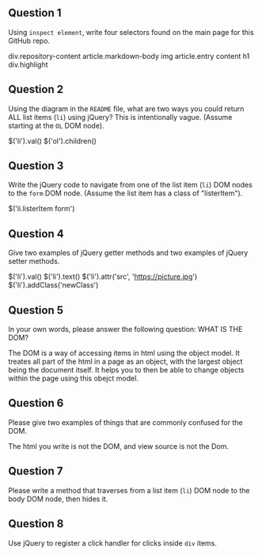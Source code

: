 ## Question 1

Using `inspect element`, write four selectors found on the main page for this
GitHub repo.

<!-- your answer starts here -->
div.repository-content
article.markdown-body img
article.entry content h1
div.highlight
<!-- your answer ends here -->

## Question 2

Using the diagram in the `README` file, what are two ways you could return ALL
list items (`li`) using jQuery? This is intentionally vague. (Assume starting
at the `OL` DOM node).

<!-- your answer starts here -->
$('li').val()
$('ol').children()
<!-- your answer ends here -->

## Question 3

Write the jQuery code to navigate from one of the list item (`li`) DOM nodes to
the `form` DOM node. (Assume the list item has a class of "listerItem").

<!-- your answer starts here -->
$('li.listerItem form')
<!-- your answer ends here -->

## Question 4

Give two examples of jQuery getter methods and two examples of jQuery setter
methods.

<!-- your answer starts here -->
$('li').val()
$('li').text()
$('li').attr('src', 'https://picture.jpg')
$('li').addClass('newClass')
<!-- your answer ends here -->

## Question 5

In your own words, please answer the following question: WHAT IS THE DOM?

<!-- your answer starts here -->
The DOM is a way of accessing items in html using the object model.
It treates all part of the html in a page as an object, with the largest object being the document itself.  It helps you to then be able to change objects within the page using this obejct model.
<!-- your answer ends here -->

## Question 6

Please give two examples of things that are commonly confused for the DOM.

<!-- your answer starts here -->
The html you write is not the DOM, and view source is not the Dom.
<!-- your answer ends here -->

## Question 7

Please write a method that traverses from a list item (`li`) DOM node to the
body DOM node, then hides it.

<!-- your answer starts here -->

<!-- your answer ends here -->

## Question 8

Use jQuery to register a click handler for clicks inside `div` items.

<!-- your answer starts here -->

<!-- your answer ends here -->
